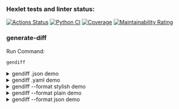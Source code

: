 ### Hexlet tests and linter status:
[![Actions Status](https://github.com/gbespamiatnykh/python-project-50/actions/workflows/hexlet-check.yml/badge.svg)](https://github.com/gbespamiatnykh/python-project-50/actions)
[![Python CI](https://github.com/gbespamiatnykh/python-project-50/actions/workflows/build.yml/badge.svg)](https://github.com/gbespamiatnykh/python-project-50/actions/workflows/build.yml)
[![Coverage](https://sonarcloud.io/api/project_badges/measure?project=gbespamiatnykh_python-project-50&metric=coverage)](https://sonarcloud.io/summary/new_code?id=gbespamiatnykh_python-project-50)
[![Maintainability Rating](https://sonarcloud.io/api/project_badges/measure?project=gbespamiatnykh_python-project-50&metric=sqale_rating)](https://sonarcloud.io/summary/new_code?id=gbespamiatnykh_python-project-50)

### generate-diff
Run Command:
```bash
gendiff
```
<details>
<summary>gendiff .json demo</summary>

[![asciicast](https://asciinema.org/a/BX7WZNQ2VSCGR59QJ5gZoV9bT.svg)](https://asciinema.org/a/BX7WZNQ2VSCGR59QJ5gZoV9bT)
</details>

<details>
<summary>gendiff .yaml demo</summary>

[![asciicast](https://asciinema.org/a/yuiU7rOxwkx9Kqwi477DSL239.svg)](https://asciinema.org/a/yuiU7rOxwkx9Kqwi477DSL239)
</details>

<details>
<summary>gendiff --format stylish demo</summary>

[![asciicast](https://asciinema.org/a/j9Xooy966SSX0Cit8OL9YiD1Y.svg)](https://asciinema.org/a/j9Xooy966SSX0Cit8OL9YiD1Y)
</details>

<details>
<summary>gendiff --format plain demo</summary>

[![asciicast](https://asciinema.org/a/5W6udTbud3x69g2A2bSf5bTgh.svg)](https://asciinema.org/a/5W6udTbud3x69g2A2bSf5bTgh)
</details>

<details>
<summary>gendiff --format json demo</summary>

[![asciicast](https://asciinema.org/a/DYZaFCQrGQfOXMR8hM9J6cZM5.svg)](https://asciinema.org/a/DYZaFCQrGQfOXMR8hM9J6cZM5)
</details>

